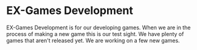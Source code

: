 # EX-Games Development
EX-Games Development is for our developing games.  When we are in the process of making a new game this is our test sight.  We have plenty of games that aren't released yet.  We are working on a few new games. 
